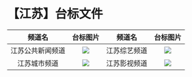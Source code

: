 # 【江苏】台标文件
|频道名|台标图片|频道名|台标图片|
|:---:|:---:|:---:|:---:|
|江苏公共新闻频道|<img src="https://raw.githubusercontent.com/wanglindl/TVLogo/main/img/Jiangsu1.png">|江苏综艺频道|<img src="https://raw.githubusercontent.com/wanglindl/TVLogo/main/img/Jiangsu3.png">|
|江苏城市频道|<img src="https://raw.githubusercontent.com/wanglindl/TVLogo/main/img/Jiangsu2.png">|江苏影视频道|<img src="https://raw.githubusercontent.com/wanglindl/TVLogo/main/img/Jiangsu4.png">|
